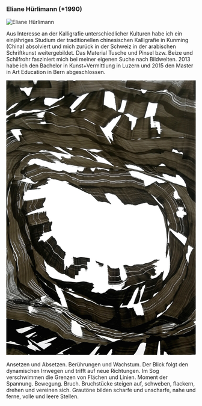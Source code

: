### Eliane Hürlimann (\*1990)

![Eliane Hürlimann](/images/artists/2019/Eliane_Huerlimann_Portrait.jpg)

Aus Interesse an der Kalligrafie unterschiedlicher Kulturen habe ich ein einjähriges Studium der traditionellen chinesischen Kalligrafie in Kunming (China) absolviert und mich zurück in der Schweiz in der arabischen Schriftkunst weitergebildet. Das Material Tusche und Pinsel bzw. Beize und Schilfrohr fasziniert mich bei meiner eigenen Suche nach Bildwelten. 2013 habe ich den Bachelor in Kunst+Vermittlung in Luzern und 2015 den Master in Art Education in Bern abgeschlossen.

![Eliane Hürlimann's opus](/images/artists/2019/Eliane_Huerlimann_Werk_Kondor_2018.jpg)

Ansetzen und Absetzen. Berührungen und Wachstum. Der Blick folgt den dynamischen Irrwegen und trifft auf neue Richtungen. Im Sog verschwimmen die Grenzen von Flächen und Linien. Moment der Spannung. Bewegung. Bruch. Bruchstücke steigen auf, schweben, flackern, drehen und vereinen sich. Grautöne bilden scharfe und unscharfe, nahe und ferne, volle und leere Stellen.
